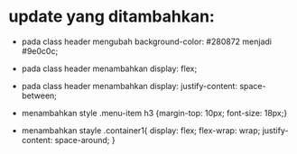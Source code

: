 # update yang ditambahkan:
* pada class header mengubah background-color: #280872 menjadi #9e0c0c;
* pada class header menambahkan display: flex;
* pada class header menambahkan display: justify-content: space-between;

* menambahkan style .menu-item h3 {margin-top: 10px; font-size: 18px;}
* menambahkan stayle .container1{
                        display: flex;
                        flex-wrap: wrap;
                        justify-content: space-around;
                    }
